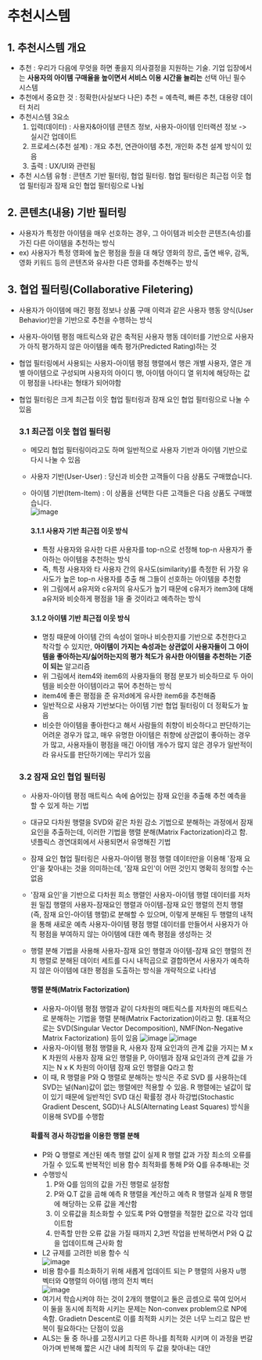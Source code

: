 추천시스템
===

## 1. 추천시스템 개요
- 추천 : 우리가 다음에 무엇을 하면 좋을지 의사결정을 지원하는 기술. 기업 입장에서는 __사용자의 아이템 구매율을 높이면서 서비스 이용 시간을 늘리는__ 선택 아닌 필수 시스템
- 추천에서 중요한 것 : 정확한(사실보다 나은) 추천 = 예측력, 빠른 추천, 대용량 데이터 처리
- 추천시스템 3요소
  1) 입력(데이터) : 사용자&아이템 콘텐츠 정보, 사용자-아이템 인터랙션 정보 -> 실시간 업데이트
  2) 프로세스(추천 설계) : 개요 추천, 연관아이템 추천, 개인화 추천 설계 방식이 있음
  3) 출력 : UX/UI와 관련됨
- 추천 시스템 유형 : 콘텐츠 기반 필터링, 협업 필터링. 협업 필터링은 최근접 이웃 협업 필터링과 잠재 요인 협업 필터링으로 나뉨


## 2. 콘텐츠(내용) 기반 필터링
- 사용자가 특정한 아이템을 매우 선호하는 경우, 그 아이템과 비슷한 콘텐츠(속성)를 가진 다른 아이템을 추천하는 방식
- ex) 사용자가 특정 영화에 높은 평점을 줬을 대 해당 영화의 장르, 출연 배우, 감독, 영화 키워드 등의 콘텐츠와 유사한 다른 영화를 추천해주는 방식

## 3. 협업 필터링(Collaborative Filetering)
- 사용자가 아이템에 매긴 평점 정보나 상품 구매 이력과 같은 사용자 행동 양식(User Behavior)만을 기반으로 추천을 수행하는 방식
- 사용자-아이템 평점 매트릭스와 같은 축적된 사용자 행동 데이터를 기반으로 사용자가 아직 평가하지 않은 아이템을 예측 평가(Predicted Rating)하는 것
- 협업 필터링에서 사용되는 사용자-아이템 평점 행렬에서 행은 개별 사용자, 열은 개별 아이템으로 구성되며 사용자의 아이디 행, 아이템 아이디 열 위치에 해당하는 값이 평점을 나타내는 형태가 되어야함
- 협업 필터링은 크게 최근접 이웃 협업 필터링과 잠재 요인 협업 필터링으로 나눌 수 있음

  ### 3.1 최근접 이웃 협업 필터링
  - 메모리 협업 필터링이라고도 하며 일반적으로 사용자 기반과 아이템 기반으로 다시 나눌 수 있음
  - 사용자 기반(User-User) : 당신과 비슷한 고객들이 다음 상품도 구매했습니다.
  - 아이템 기반(Item-Item) : 이 상품을 선택한 다른 고객들은 다음 상품도 구매했습니다.  
  ![image](https://github.com/seungye-kwak/til_log/assets/112370282/861249e7-5132-40f2-a582-494c99a51d8e)  

    #### 3.1.1 사용자 기반 최근접 이웃 방식
    - 특정 사용자와 유사한 다른 사용자를 top-n으로 선정해 top-n 사용자가 좋아하는 아이템을 추천하는 방식
    - 즉, 특정 사용자와 타 사용자 간의 유사도(similarity)를 측정한 뒤 가장 유사도가 높은 top-n 사용자를 추출 해 그들이 선호하는 아이템을 추천함
    - 위 그림에서 a유저와 c유저의 유사도가 높기 때문에 c유저가 item3에 대해 a유저와 비슷하게 평점을 1을 줄 것이라고 예측하는 방식

    #### 3.1.2 아이템 기반 최근접 이웃 방식
    - 명칭 때문에 아이템 간의 속성이 얼마나 비슷한지를 기반으로 추천한다고 착각할 수 있지만, __아이템이 가지는 속성과는 상관없이 사용자들이 그 아이템을 좋아하는지/싫어하는지의 평가 척도가 유사한 아이템을 추천하는 기준이 되는__ 알고리즘
    - 위 그림에서 item4와 item6의 사용자들의 평점 분포가 비슷하므로 두 아이템을 비슷한 아이템이라고 묶어 추천하는 방식
    - item4에 좋은 평점을 준 유저d에게 유사한 item6을 추천해줌
    - 일반적으로 사용자 기반보다는 아이템 기반 협업 필터링이 더 정확도가 높음
    - 비슷한 아이템을 좋아한다고 해서 사람들의 취향이 비슷하다고 판단하기는 어려운 경우가 많고, 매우 유명한 아이템은 취향에 상관없이 좋아하는 경우가 많고, 사용자들이 평점을 매긴 아이템 개수가 많지 않은 경우가 일반적이라 유사도를 판단하기에는 무리가 있음

  ### 3.2 잠재 요인 협업 필터링
  - 사용자-아이템 평점 매트릭스 속에 숨어있는 잠재 요인을 추출해 추천 예측을 할 수 있게 하는 기법
  - 대규모 다차원 행렬을 SVD와 같은 차원 감소 기법으로 분해하는 과정에서 잠재 요인을 추출하는데, 이러한 기법을 행렬 분해(Matrix Factorization)라고 함. 넷플릭스 경연대회에서 사용되면서 유명해진 기법
  - 잠재 요인 협업 필터링은 사용자-아이템 평점 행렬 데이터만을 이용해 '잠재 요인'을 찾아내는 것을 의미하는데, '잠재 요인'이 어떤 것인지 명확히 정의할 수는 없음
  - '잠재 요인'을 기반으로 다차원 희소 행렬인 사용자-아이템 행렬 데이터를 저차원 밀집 행렬의 사용자-잠재요인 행렬과 아이템-잠재 요인 행렬의 전치 행렬(즉, 잠재 요인-아이템 행렬)로 분해할 수 있으며, 이렇게 분해된 두 행렬의 내적을 통해 새로운 예측 사용자-아이템 평점 행렬 데이터를 만들어서 사용자가 아직 평점을 부여하지 않는 아이템에 대한 예측 평점을 생성하는 것
  - 행렬 분해 기법을 사용해 사용자-잠재 요인 행렬과 아이템-잠재 요인 행렬의 전치 행렬로 분해된 데이터 세트를 다시 내적곱으로 결합하면서 사용자가 예측하지 않은 아이템에 대한 평점을 도출하는 방식을 개략적으로 나타냄
 
    #### 행렬 분해(Matrix Factorization)
    - 사용자-아이템 평점 행렬과 같이 다차원의 매트릭스를 저차원의 매트릭스로 분해하는 기법을 행렬 분해(Matrix Factorization)이라고 함. 대표적으로는 SVD(Singular Vector Decomposition), NMF(Non-Negative Matrix Factorization) 등이 있음
    ![image](https://github.com/seungye-kwak/til_log/assets/112370282/32933130-0764-4f06-a0bd-d7a32de75cbe)
    ![image](https://github.com/seungye-kwak/til_log/assets/112370282/2b6e7148-4d35-4411-95eb-809d421aeb69)
    - 사용자-아이템 평점 행렬을 R, 사용자 잠재 요인과의 관계 값을 가지는 M x K 차원의 사용자 잠재 요인 행렬을 P, 아이템과 잠재 요인과의 관계 값을 가지는 N x K 차원의 아이템 잠재 요인 행렬을 Q라고 함
    - 이 때, R 행렬을 P와 Q 행렬로 분해하는 방식은 주로 SVD 를 사용하는데 SVD는 널(Nan)값이 없는 행렬에만 적용할 수 있음. R 행렬에는 널값이 많이 있기 때문에 일반적인 SVD 대신 확률정 경사 하강법(Stochastic Gradient Descent, SGD)나 ALS(Alternating Least Squares) 방식을 이용해 SVD를 수행함
      
    #### 확률적 경사 하강법을 이용한 행렬 분해
    - P와 Q 행렬로 계산된 예측 행렬 값이 실제 R 행렬 값과 가장 최소의 오류를 가질 수 있도록 반복적인 비용 함수 최적화를 통해 P와 Q를 유추해내는 것
    - 수행방식
      1) P와 Q를 임의의 값을 가진 행렬로 설정함
      2) P와 Q.T 값을 곱해 예측 R 행렬을 계산하고 예측 R 행렬과 실제 R 행렬에 해당하는 오류 값을 계산함
      3) 이 오류값을 최소화할 수 있도록 P와 Q행렬을 적절한 값으로 각각 업데이트함
      4) 만족할 만한 오류 값을 가질 때까지 2,3번 작업을 반복하면서 P와 Q 값을 업데이트해 근사화 함
    - L2 규제를 고려한 비용 함수 식  
      ![image](https://github.com/seungye-kwak/til_log/assets/112370282/65ec035c-51f8-4d04-b5b7-832b6c24be5b)
    - 비용 함수를 최소화하기 위해 새롭게 업데이트 되는 P 행렬의 사용자 u행 벡터와 Q행렬의 아이템 i행의 전치 벡터  
      ![image](https://github.com/seungye-kwak/til_log/assets/112370282/155bbafa-aaf2-424b-aa7c-f5e2ce526e40)
    - 여기서 학습시켜야 하는 것이 2개의 행렬이고 둘은 곱셈으로 묶여 있어서 이 둘을 동시에 최적화 시키는 문제는 Non-convex problem으로 NP에 속함. Gradietn Descent로 이를 최적화 시키는 것은 너무 느리고 많은 반복이 필요하다는 단점이 있음
    - ALS는 둘 중 하나를 고정시키고 다른 하나를 최적화 시키며 이 과정을 번갈아가며 반복해 짧은 시간 내에 최적의 두 값을 찾아내는 대안


      
